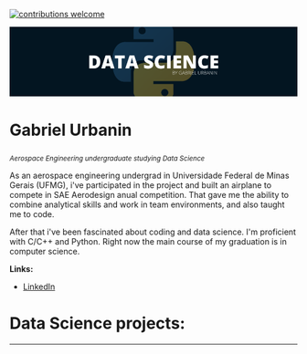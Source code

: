 [![contributions welcome](https://img.shields.io/badge/contributions-welcome-brightgreen.svg?style=flat)](https://github.com/carlosfab/data_science/issues)

<p align="center">
  <img src="logoDS.jpg" >
</p>

# Gabriel Urbanin
<sub>*Aerospace Engineering undergraduate studying Data Science*</sub>

As an aerospace engineering undergrad in Universidade Federal de Minas Gerais (UFMG), i've participated in the project and built an airplane to compete in SAE Aerodesign anual competition. That gave me the ability to combine analytical skills and work in team environments, and also taught me to code.

After that i've been fascinated about coding and data science. I'm proficient with C/C++ and Python. Right now 
the main course of my graduation is in computer science.

**Links:**
* [LinkedIn](https://www.linkedin.com/in/gabriel-urbanin-04036a198/)

# Data Science projects:
---
